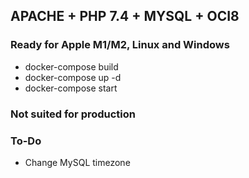 ## APACHE + PHP 7.4 + MYSQL + OCI8
### Ready for Apple M1/M2, Linux and Windows

- docker-compose build
- docker-compose up -d
- docker-compose start

### Not suited for production

### To-Do
- Change MySQL timezone
